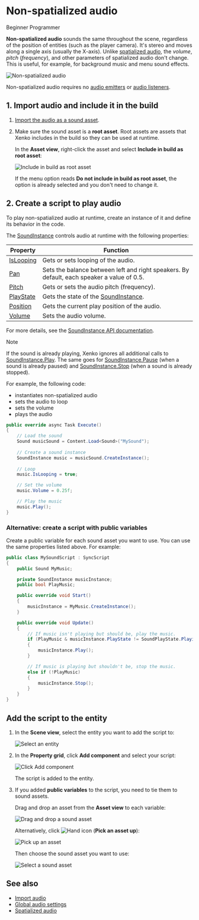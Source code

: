 # Non-spatialized audio

<span class="label label-doc-level">Beginner</span>
<span class="label label-doc-audience">Programmer</span>

**Non-spatialized audio** sounds the same throughout the scene, regardless of the position of entities (such as the player camera). It's stereo and moves along a single axis (usually the X-axis). Unlike [spatialized audio](spatialized-audio.md), the _volume_, _pitch_ (_frequency_), and other parameters of spatialized audio don't change. This is useful, for example, for background music and menu sound effects.

![Non-spatialized audio](media/audio-index-non-spatialized-audio.png)

Non-spatialized audio requires no [audio emitters](audio-emitters.md) or [audio listeners](audio-listeners.md).

## 1. Import audio and include it in the build

1. [Import the audio as a sound asset](import-audio.md).

2. Make sure the sound asset is a **root asset**. Root assets are assets that Xenko includes in the build so they can be used at runtime.

    In the **Asset view**, right-click the asset and select **Include in build as root asset**:

    ![Include in build as root asset](media/audio-include-in-build-as-root-asset.png)

    If the menu option reads **Do not include in build as root asset**, the option is already selected and you don't need to change it.

## 2. Create a script to play audio

To play non-spatialized audio at runtime, create an instance of it and define its behavior in the code.

The [SoundInstance](xref:SiliconStudio.Xenko.Audio.SoundInstance) controls audio at runtime with the following properties:

| Property  | Function |
|-------    |-------|
| [IsLooping](xref:SiliconStudio.Xenko.Audio.SoundInstance.IsLooping) | Gets or sets looping of the audio. |
| [Pan](xref:SiliconStudio.Xenko.Audio.SoundInstance.Pan)       | Sets the balance between left and right speakers. By default, each speaker a value of 0.5. |
| [Pitch](xref:SiliconStudio.Xenko.Audio.SoundInstance.Pitch)     | Gets or sets the audio pitch (frequency). |
| [PlayState](xref:SiliconStudio.Xenko.Audio.SoundInstance.PlayState)	| Gets the state of the [SoundInstance](xref:SiliconStudio.Xenko.Audio.SoundInstance). |
| [Position](xref:SiliconStudio.Xenko.Audio.SoundInstance.Position)	| Gets the current play position of the audio. |
| [Volume](xref:SiliconStudio.Xenko.Audio.SoundInstance.Volume)	| Sets the audio volume. |

For more details, see the [SoundInstance API documentation](xref:SiliconStudio.Xenko.Audio.SoundInstance).

> [!Note]
If the sound is already playing, Xenko ignores all additional calls to [SoundInstance.Play](xref:SiliconStudio.Xenko.Audio.SoundInstance.Play).
The same goes for [SoundInstance.Pause](xref:SiliconStudio.Xenko.Audio.SoundInstance.Pause) (when a sound is already paused) and [SoundInstance.Stop](xref:SiliconStudio.Xenko.Audio.SoundInstance.Stop) (when a sound is already stopped).

For example, the following code:

* instantiates non-spatialized audio
* sets the audio to loop
* sets the volume
* plays the audio

```cs
public override async Task Execute()
{
    // Load the sound
    Sound musicSound = Content.Load<Sound>("MySound");
            
    // Create a sound instance
    SoundInstance music = musicSound.CreateInstance();
            
    // Loop
    music.IsLooping = true;

    // Set the volume
    music.Volume = 0.25f;

    // Play the music
    music.Play();
}
```

### Alternative: create a script with public variables

Create a public variable for each sound asset you want to use. You can use the same properties listed above.
For example:

```cs
public class MySoundScript : SyncScript
{
    public Sound MyMusic;

    private SoundInstance musicInstance;
    public bool PlayMusic;

    public override void Start()
    {
        musicInstance = MyMusic.CreateInstance();
    }

    public override void Update()
    {
        // If music isn't playing but should be, play the music.
        if (PlayMusic & musicInstance.PlayState != SoundPlayState.Playing)
        {
            musicInstance.Play();
        }

        // If music is playing but shouldn't be, stop the music.
        else if (!PlayMusic)
        {
            musicInstance.Stop();
        }
    }
}
```
## Add the script to the entity

1. In the **Scene view**, select the entity you want to add the script to:

    ![Select an entity](media/audio-add-audiolistener-component-select-entity.png)

2. In the **Property grid**, click **Add component** and select your script:
 
    ![Click Add component](media/audio-emitters-add-script-component.png)

    The script is added to the entity.

3. If you added **public variables** to the script, you need to tie them to sound assets.

    Drag and drop an asset from the **Asset view** to each variable:

    ![Drag and drop a sound asset](media/entity-audio-drag-and-drop-audio-asset-to-script-component.gif)

    Alternatively, click ![Hand icon](~/manual/game-studio/media/hand-icon.png) (**Pick an asset up**):

    ![Pick up an asset](media/audio-play-script-component-pick-an-asset.png)

    Then choose the sound asset you want to use:

    ![Select a sound asset](media/audio-play-audioemitter-component-add-select-audio-asset.png)

## See also
* [Import audio](import-audio.md)
* [Global audio settings](global-audio-settings.md)
* [Spatialized audio](spatialized-audio.md)